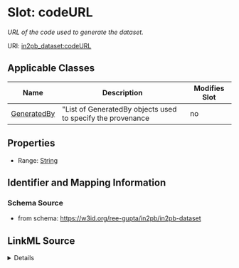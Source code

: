 # Slot: codeURL


_URL of the code used to generate the dataset._



URI: [in2pb_dataset:codeURL](https://w3id.org/ree-gupta/in2pb/in2pb-datasetcodeURL)



<!-- no inheritance hierarchy -->




## Applicable Classes

| Name | Description | Modifies Slot |
| --- | --- | --- |
[GeneratedBy](GeneratedBy.md) | "List of GeneratedBy objects used to specify the provenance |  no  |







## Properties

* Range: [String](String.md)





## Identifier and Mapping Information







### Schema Source


* from schema: https://w3id.org/ree-gupta/in2pb/in2pb-dataset




## LinkML Source

<details>
```yaml
name: codeURL
description: URL of the code used to generate the dataset.
from_schema: https://w3id.org/ree-gupta/in2pb/in2pb-dataset
close_mappings:
- openminds_core:uRL
- bids:[placeholder]
rank: 1000
alias: codeURL
domain_of:
- GeneratedBy
range: string

```
</details>